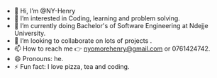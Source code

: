 - 👋 Hi, I’m @NY-Henry
- 👀 I’m interested in Coding, learning and problem solving.
- 🌱 I’m currently doing Bachelor's of Software Engineering at Ndejje University.
- 💞️ I’m looking to collaborate on lots of projects .
- 📫 How to reach me 👉 nyomorehenry@gmail.com or 0761424742.
- 😄 Pronouns: he.
- ⚡ Fun fact: I love pizza, tea and coding.

<!---
NY-Henry/NY-Henry is a ✨ special ✨ repository because its `README.md` (this file) appears on your GitHub profile.
You can click the Preview link to take a look at your changes.
--->
